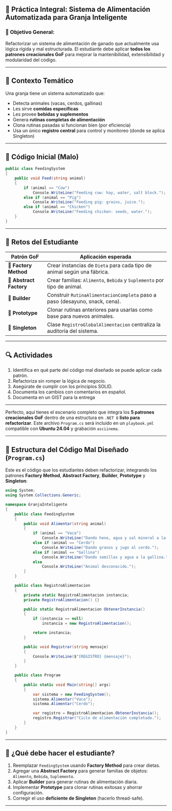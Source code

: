 
## 🐄 Práctica Integral: **Sistema de Alimentación Automatizada para Granja Inteligente**

### 🎯 Objetivo General:

Refactorizar un sistema de alimentación de ganado que actualmente usa lógica rígida y mal estructurada. El estudiante debe aplicar **todos los patrones creacionales GoF** para mejorar la mantenibilidad, extensibilidad y modularidad del código.

---

## 🧩 Contexto Temático

Una granja tiene un sistema automatizado que:

* Detecta animales (vacas, cerdos, gallinas)
* Les sirve **comidas específicas**
* Les provee **bebidas y suplementos**
* Genera **rutinas completas de alimentación**
* Clona rutinas pasadas si funcionan bien (por eficiencia)
* Usa un único **registro central** para control y monitoreo (donde se aplica Singleton)

---

## 🧨 Código Inicial (Malo)

```csharp
public class FeedingSystem
{
    public void Feed(string animal)
    {
        if (animal == "Cow")
            Console.WriteLine("Feeding cow: hay, water, salt block.");
        else if (animal == "Pig")
            Console.WriteLine("Feeding pig: grains, juice.");
        else if (animal == "Chicken")
            Console.WriteLine("Feeding chicken: seeds, water.");
    }
}
```

---

## 🧠 Retos del Estudiante

| Patrón GoF              | Aplicación esperada                                                         |
| ----------------------- | --------------------------------------------------------------------------- |
| 🧪 **Factory Method**   | Crear instancias de `Dieta` para cada tipo de animal según una fábrica.     |
| 🧪 **Abstract Factory** | Crear familias: `Alimento`, `Bebida` y `Suplemento` por tipo de animal.     |
| 🧪 **Builder**          | Construir `RutinaAlimentacionCompleta` paso a paso (desayuno, snack, cena). |
| 🧪 **Prototype**        | Clonar rutinas anteriores para usarlas como base para nuevos animales.      |
| 🧪 **Singleton**        | Clase `RegistroGlobalAlimentacion` centraliza la auditoría del sistema.     |

---

## 🔍 Actividades

1. Identifica en qué parte del código mal diseñado se puede aplicar cada patrón.
2. Refactoriza sin romper la lógica de negocio.
3. Asegúrate de cumplir con los principios SOLID.
4. Documenta los cambios con comentarios en español.
5. Documenta en un GIST para la entrega

---

Perfecto, aquí tienes el escenario completo que integra los **5 patrones creacionales GoF** dentro de una estructura en `.NET 8` **listo para refactorizar**. Este archivo `Program.cs` será incluido en un `playbook.yml` compatible con **Ubuntu 24.04** y grabación `asciinema`.

---

## 🧪 Estructura del Código Mal Diseñado (`Program.cs`)

Este es el código que los estudiantes deben refactorizar, integrando los patrones **Factory Method**, **Abstract Factory**, **Builder**, **Prototype** y **Singleton**:

```csharp
using System;
using System.Collections.Generic;

namespace GranjaInteligente
{
    public class FeedingSystem
    {
        public void Alimentar(string animal)
        {
            if (animal == "Vaca")
                Console.WriteLine("Dando heno, agua y sal mineral a la vaca.");
            else if (animal == "Cerdo")
                Console.WriteLine("Dando granos y jugo al cerdo.");
            else if (animal == "Gallina")
                Console.WriteLine("Dando semillas y agua a la gallina.");
            else
                Console.WriteLine("Animal desconocido.");
        }
    }

    public class RegistroAlimentacion
    {
        private static RegistroAlimentacion instancia;
        private RegistroAlimentacion() {}

        public static RegistroAlimentacion ObtenerInstancia()
        {
            if (instancia == null)
                instancia = new RegistroAlimentacion();

            return instancia;
        }

        public void Registrar(string mensaje)
        {
            Console.WriteLine($"[REGISTRO] {mensaje}");
        }
    }

    public class Program
    {
        public static void Main(string[] args)
        {
            var sistema = new FeedingSystem();
            sistema.Alimentar("Vaca");
            sistema.Alimentar("Cerdo");

            var registro = RegistroAlimentacion.ObtenerInstancia();
            registro.Registrar("Ciclo de alimentación completado.");
        }
    }
}
```

---

## 🧰 ¿Qué debe hacer el estudiante?

1. Reemplazar `FeedingSystem` usando **Factory Method** para crear dietas.
2. Agregar una **Abstract Factory** para generar familias de objetos: `Alimento`, `Bebida`, `Suplemento`.
3. Aplicar **Builder** para generar rutinas de alimentación diaria.
4. Implementar **Prototype** para clonar rutinas exitosas y ahorrar configuración.
5. Corregir el uso **deficiente de Singleton** (hacerlo thread-safe).

---



